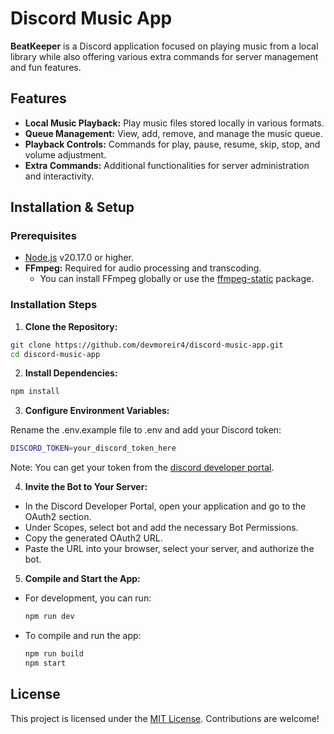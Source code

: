 # Discord Music App

**BeatKeeper** is a Discord application focused on playing music from a local library while also offering various extra commands for server management and fun features.

## Features

- **Local Music Playback:** Play music files stored locally in various formats.
- **Queue Management:** View, add, remove, and manage the music queue.
- **Playback Controls:** Commands for play, pause, resume, skip, stop, and volume adjustment.
- **Extra Commands:** Additional functionalities for server administration and interactivity.

## Installation & Setup

### Prerequisites

- [Node.js](https://nodejs.org/) v20.17.0 or higher.
- **FFmpeg:** Required for audio processing and transcoding.
  - You can install FFmpeg globally or use the [ffmpeg-static](https://www.npmjs.com/package/ffmpeg-static) package.

### Installation Steps

1. **Clone the Repository:**

```bash
git clone https://github.com/devmoreir4/discord-music-app.git
cd discord-music-app
```

2. **Install Dependencies:**

```bash
npm install
```

3. **Configure Environment Variables:**

Rename the .env.example file to .env and add your Discord token:

```bash
DISCORD_TOKEN=your_discord_token_here
```

Note: You can get your token from the [discord developer portal](https://discord.com/developers/applications).

4. **Invite the Bot to Your Server:**
- In the Discord Developer Portal, open your application and go to the OAuth2 section.
- Under Scopes, select bot and add the necessary Bot Permissions.
- Copy the generated OAuth2 URL.
- Paste the URL into your browser, select your server, and authorize the bot.

5. **Compile and Start the App:**

- For development, you can run:

  ```bash
  npm run dev
  ```

- To compile and run the app:
  ```bash
  npm run build
  npm start
  ```

## License

This project is licensed under the [MIT License](LICENSE). Contributions are welcome!
